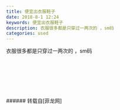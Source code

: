 ```yaml
---
title: 便宜出衣服鞋子
date: 2018-8-1 12:24
keywords: 便宜出衣服鞋子
description: 衣服很多都是只穿过一两次的 ，sm码
categories: used
---
```

<td class="t_f" id="postmessage_1579367">

衣服很多都是只穿过一两次的 ，sm码<br/>
<img alt="" border="0" class="zoom" data-cf-modified-05983984179331876684e6f4-="" file="http://www.flw.ph/data/appbyme/upload/image/201808/01/GqKfWinM5Q03.jpg" id="aimg_oUsd4" lazyloadthumb="1" onclick="" onmouseover="" src="http://www.flw.ph/data/appbyme/upload/image/201808/01/GqKfWinM5Q03.jpg"/><br/>
<br/>
<img alt="" border="0" class="zoom" data-cf-modified-05983984179331876684e6f4-="" file="http://www.flw.ph/data/appbyme/upload/image/201808/01/80A5YkhXXbA8.jpg" id="aimg_g8D67" lazyloadthumb="1" onclick="" onmouseover="" src="http://www.flw.ph/data/appbyme/upload/image/201808/01/80A5YkhXXbA8.jpg"/><br/>
<br/>
<img alt="" border="0" class="zoom" data-cf-modified-05983984179331876684e6f4-="" file="http://www.flw.ph/data/appbyme/upload/image/201808/01/xafE3C1jvlGT.jpg" id="aimg_Ag61o" lazyloadthumb="1" onclick="" onmouseover="" src="http://www.flw.ph/data/appbyme/upload/image/201808/01/xafE3C1jvlGT.jpg"/><br/>
<br/>
<img alt="" border="0" class="zoom" data-cf-modified-05983984179331876684e6f4-="" file="http://www.flw.ph/data/appbyme/upload/image/201808/01/ilifNASZJvlg.jpg" id="aimg_RRN3u" lazyloadthumb="1" onclick="" onmouseover="" src="http://www.flw.ph/data/appbyme/upload/image/201808/01/ilifNASZJvlg.jpg"/><br/>
<br/>
<img alt="" border="0" class="zoom" data-cf-modified-05983984179331876684e6f4-="" file="http://www.flw.ph/data/appbyme/upload/image/201808/01/bPwYror8cKt4.jpg" id="aimg_vMvBB" lazyloadthumb="1" onclick="" onmouseover="" src="http://www.flw.ph/data/appbyme/upload/image/201808/01/bPwYror8cKt4.jpg"/><br/>
<br/>
<img alt="" border="0" class="zoom" data-cf-modified-05983984179331876684e6f4-="" file="http://www.flw.ph/data/appbyme/upload/image/201808/01/6hszN3zx6tZG.jpg" id="aimg_b7ebl" lazyloadthumb="1" onclick="" onmouseover="" src="http://www.flw.ph/data/appbyme/upload/image/201808/01/6hszN3zx6tZG.jpg"/><br/>
<br/>
</td>
###### 转载自[菲龙网]